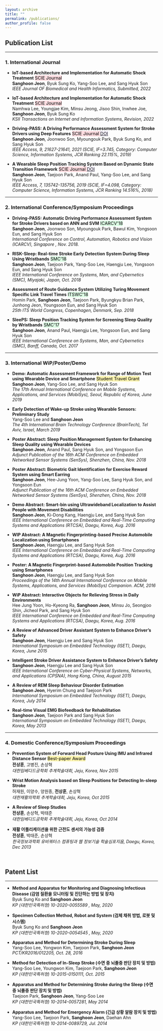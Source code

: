 ```yaml
---
layout: archive
title: ""
permalink: /publications/
author_profile: false
---
```


## Publication List
***

### 1. International Journal

* **IoT-based Architecture and Implementation for Automatic Shock Treatment** <mark style='background-color: #ffdce0; font-size: 11pt'> SCIE Journal </mark><br>
**Sanghoon Jeon**, Byuk Sung Ko, Yang-Soo Lee, and Sang Hyuk Son<br>
_IEEE Journal OF Biomedical and Health Informatics, Submitted, 2022_

* **IoT-based Architecture and Implementation for Automatic Shock Treatment** <mark style='background-color: #ffdce0; font-size: 11pt'> SCIE Journal </mark><br>
Namhwa Lee, Youngjae Kim, Minsu Jeong, Jisoo Shin, Inwhee Joe, **Sanghoon Jeon**, Byuk Sung Ko<br>
_KSII Transactions on Internet and Information Systems, Revision, 2022_

* **Driving-PASS: A Driving Performance Assessment System for Stroke Drivers using Deep Features**  <mark style='background-color: #ffdce0; font-size: 11pt'> SCIE Journal </mark> <mark style='background-color: #f5f0ff; font-size: 11pt'> <a href="https://doi.org/10.1109/ACCESS.2021.3055870">DOI</a> </mark><br>
**Sanghoon Jeon**, Joonwoo Son, Myoungouk Park, Byuk Sung Ko, and Sang Hyuk Son<br>
_IEEE Access, 9, 21627-21641, 2021 (SCIE, IF=3.745, Category: Computer Science, Information Systems, JCR Ranking  22.115%, 2019)_

* **A Wearable Sleep Position Tracking System Based on Dynamic State Transition Framework**  <mark style='background-color: #ffdce0; font-size: 11pt'> SCIE Journal </mark> <mark style='background-color: #f5f0ff; font-size: 11pt'> <a href="https://doi.org/10.1109/ACCESS.2019.2942608">DOI</a> </mark><br>
**Sanghoon Jeon**, Taejoon Park, Anand Paul, Yang-Soo Lee, and Sang Hyuk Son<br>
_IEEE Access, 7, 135742-135756, 2019 (SCIE, IF=4.098, Category: Computer Science, Information Systems, JCR Ranking  14.516%, 2018)_

***
### 2. International Conference/Symposium Proceedings

* **Driving-PASS: Automatic Driving Performance Assessment System for Stroke Drivers based on ANN and SVM** <mark style='background-color: #dcffe4; font-size: 11pt'> ICARCV'18 </mark><br>
**Sanghoon Jeon**, Joonwoo Son, Myoungouk Park, Bawul Kim, Yongsoon Eun, and Sang Hyuk Son<br>
_International Conference on Control, Automation, Robotics and Vision  (ICARCV), Singapore , Nov. 2018._  

* **RISK-Sleep: Real-time Stroke Early Detection System During Sleep Using Wristbands** <mark style='background-color: #dcffe4; font-size: 11pt'> SMC'18 </mark><br>
**Sanghoon Jeon**, Taejoon Park, Yang-Soo Lee, Haengju Lee, Yongsoon Eun, and Sang Hyuk Son<br>
_IEEE International Conference on Systems, Man, and Cybernetics (SMC), Miyajaki, Japan, Oct. 2018_

* **Assessment of Route Guidance System Utilizing Turing Movement Specific Link Travel Times** <mark style='background-color: #dcffe4; font-size: 11pt'> ITSWC'18 </mark><br>
Homin Park, **Sanghoon Jeon**, Taejoon Park, Byungkyu Brian Park, Junhong Jeon, Youngsoon Eun, and Sang Hyuk Son<br>
_25th ITS World Congress, Copenhagen, Denmark, Sep. 2018_

* **SleePS: Sleep Position Tracking System for Screening Sleep Quality by Wristbands** <mark style='background-color: #dcffe4; font-size: 11pt'> SMC'17 </mark><br>
**Sanghoon Jeon**, Anand Paul, Haengju Lee, Yongsoon Eun, and Sang Hyuk Son<br>
_IEEE International Conference on Systems, Man, and Cybernetics (SMC), Banff, Canada, Oct. 2017_

***
### 3. International WiP/Poster/Demo

* **Demo: Automatic Assessment Framework for Range of Motion Test using Wearable Device and Smartphone** <mark style='background-color: #fff5b1; font-size: 11pt'> Student Travel Grant </mark><br>
 **Sanghoon Jeon**, Yang-Soo Lee, and Sang Hyuk Son<br>
 _The 17th Annual International Conference on Mobile Systems, Applications, and Services (MobiSys), Seoul, Republic of Korea, June 2019_

* **Early Detection of Wake-up Stroke using Wearable Sensors: Preliminary Study**<br>
Yang-Soo Lee and **Sanghoon Jeon**<br>
_The 4th International Brain Technology Conference (BrainTech), Tel Aviv, Israel, March 2019_

* **Poster Abstract: Sleep Position Management System for Enhancing Sleep Quality using Wearable Devices**<br>
**Sanghoon Jeon**, Anand Paul, Sang Hyuk Son, and Yongsoon Eun<br>
_Adjunct Publication of the 16th ACM Conference on Embedded Networked Sensor Systems (SenSys), Shenzhen, China, Nov. 2018_

* **Poster Abstract: Biometric Gait Identification for Exercise Reward System using Smart Earring**<br>
**Sanghoon Jeon**, Hee-Jung Yoon, Yang-Soo Lee, Sang Hyuk Son, and Yongsoon Eun<br>
_Adjunct Publication of the 16th ACM Conference on Embedded Networked Sensor Systems (SenSys), Shenzhen, China, Nov. 2018_

* **Demo Abstract: Smart-bin using Ultrawideband Localization to Assist People with Movement Disabilities**<br>
**Sanghoon Jeon**, Ki-Dong Kang, Haengju Lee, and Sang Hyuk Son<br>
_IEEE International Conference on Embedded and Real-Time Computing Systems and Applications (RTCSA), Daegu, Korea, Aug. 2016_

* **WIP Abstract: A Magnetic Fingerprinting-based Precise Automobile Localization using Smartphones**<br>
**Sanghoon Jeon**, Haengju Lee, and Sang Hyuk Son<br>
_IEEE International Conference on Embedded and Real-Time Computing Systems and Applications (RTCSA), Daegu, Korea, Aug. 2016_

* **Poster: A Magnetic Fingerprint-based Automobile Position Tracking using Smartphones**<br>
**Sanghoon Jeon**, Haengju Lee, and Sang Hyuk Son<br>
_Proceedings of the 14th Annual International Conference on Mobile Systems, Applications, and Services (MobiSys) Companion. ACM, 2016_

* **WiP Abstract: Interactive Objects for Relieving Stress in Daily Environments**<br>
Hee Jung Yoon, Ho-Kyeong Ra, **Sanghoon Jeon**, Minsu Jo, Seongjoo Shin, Jicheol Park, and Sang Hyuk Son<br>
_IEEE International Conference on Embedded and Real-Time Computing Systems and Applications (RTCSA), Daegu, Korea, Aug. 2016_

* **A Review of Advanced Driver Assistant System to Enhance Driver’s Safety**<br>
**Sanghoon Jeon**, Haengju Lee and Sang Hyuk Son<br>
_International Symposium on Embedded Technology (ISET), Daegu, Korea, June 2015_

* **Intelligent Stroke Driver Assistance System to Enhance Driver’s Safety**<br>
**Sanghoon Jeon**, Haengju Lee and Sang Hyuk Son<br>
_IEEE International Conference on Cyber-Physical Systems, Networks, and Applications (CPSNA), Hong Kong, China, August 2015_

* **A Review of REM Sleep Behaviour Disorder Estimation**<br>
**Sanghoon Jeon**, Hyerim Chung and Taejoon Park<br>
_International Symposium on Embedded Technology (ISET), Daegu, Korea, July 2014_

* **Real-time Visual EMG Biofeedback for Rehabilitation**<br>
**Sanghoon Jeon**, Taejoon Park and Sang Hyuk Son<br>
_International Symposium on Embedded Technology (ISET), Daegu, Korea, May 2013_

***
### 4. Domestic Conference/Symposium Proceedings

* **Prevention System of Forward Head Posture Using IMU and Infrared Distance Sensor** <mark style='background-color: #fff5b1; font-size: 11pt'> Best-paper Award </mark><br>
**전상훈**, 고병진, 손상혁<br>
_대한임베디드공학회 추계학술대회, Jeju, Korea, Nov 2015_

* **Wrist Motion Analysis based on Sleep Positions for Detecting In-sleep Stroke**<br>
허재원, 이양수, 양원종, **전상훈**, 손상혁<br>
_대한재활의학회 추계학술대회, Jeju, Korea, Oct 2015_

* **A Review of Sleep Studies**<br>
**전상훈**, 손상혁, 박태준<br>
_대한임베디드공학회 추계학술대회, Jeju, Korea, Oct 2014_

* **재활 어플리케이션을 위한 근전도 센서의 가능성 검증**<br>
**전상훈**, 박태준, 손상혁<br>
_한국정보과학회 유비쿼터스 컴퓨팅과 웹 정보기술 학술심포지움, Daegu, Korea, Dec 2013_

&nbsp;

## Patent List
***
* **Method and Apparatus for Monitoring and Diagnosing Infectious Disease (감염 질환을 모니터링 및 진단하는 방법 및 장치)**<br>
Byuk Sung Ko and **Sanghoon Jeon**<br>
_KP (대한민국특허청) 10-2020-0055589 , May, 2020_

* **Specimen Collection Method, Robot and System (검체 채취 방법, 로봇 및 시스템)**<br>
Byuk Sung Ko and **Sanghoon Jeon**<br>
_KP (대한민국특허청) 10-2020-0054545 , May, 2020_

* **Apparatus and Method for Determining Stroke During Sleep**<br>
Yang-Soo Lee, Yongwon Kim, Taejoon Park, **Sanghoon Jeon**<br>
_PCT/KR2016/012205, Oct. 28, 2016_

* **Method for Detection of In-Sleep Stroke (수면 중 뇌졸중 판단 장치 및 방법)**<br>
Yang-Soo Lee, Youngwon Kim, Taejoon Park, **Sanghoon Jeon**<br>
_KP (대한민국특허청) 10-2015-0150111, Oct. 2015_

* **Apparatus and Method for Determining Stroke during the Sleep (수면 중 뇌졸중 판단 장치 및 방법)**<br>
Taejoon Park, **Sanghoon Jeon**, Yang-Soo Lee<br>
_KP (대한민국특허청) 10-2014-0057281, May 2014_

* **Apparatus and Method for Emergency Alarm (긴급 상황 알람 장치 및 방법)**<br>
Yang-Soo Lee, Taejoon Park, **Sanghoon Jeon**, Daehan Ahn<br>
_KP (대한민국특허청) 10-2014-0089729, Jul. 2014_

<!--
<font color="red">Status: **Not yet implemented**</font>
<span style="color:red">Red Text</span>
<mark style='background-color: #ffd33d'> 노랑 </mark>
<mark style='background-color: #fff5b1'> 연한 노랑 </mark>
<mark style='background-color: #d73a48'> 빨강 </mark>
<mark style='background-color: #ffdce0'> 연한 빨강 </mark>
<mark style='background-color: #28a745'> 초록 </mark>
<mark style='background-color: #dcffe4'> 연한 초록 </mark>
<mark style='background-color: #6f42c1'> 보라 </mark>
<mark style='background-color: #f5f0ff'> 연한 보라 </mark>
<span style="color:red">붉은 색</span>
<span style="color:blue">파란 색</span>
🌮
<span data-color="red">Red</span>
${textcolor('highlighted', 'darkgreen')}
-->
